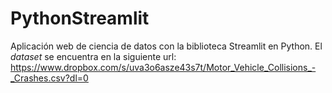 # PythonStreamlit
 Aplicación web de ciencia de datos con la biblioteca Streamlit en Python.
 El _dataset_ se encuentra en la siguiente url: <https://www.dropbox.com/s/uva3o6asze43s7t/Motor_Vehicle_Collisions_-_Crashes.csv?dl=0>
